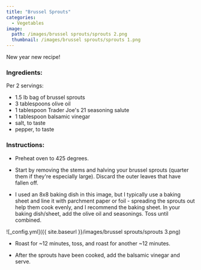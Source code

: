 ```yaml
---
title: "Brussel Sprouts"
categories:
  - Vegetables
image:
  path: /images/brussel sprouts/sprouts 2.png
  thumbnail: /images/brussel sprouts/sprouts 1.png
---
```


New year new recipe! 


### Ingredients:

Per 2 servings:

* 1.5 lb bag of brussel sprouts
* 3 tablespoons olive oil
* 1 tablespoon Trader Joe's 21 seasoning salute
* 1 tablespoon balsamic vinegar
* salt, to taste
* pepper, to taste


### Instructions:

* Preheat oven to 425 degrees.

* Start by removing the stems and halving your brussel sprouts (quarter them if they're especially large). Discard the outer leaves that have fallen off.

* I used an 8x8 baking dish in this image, but I typically use a baking sheet and line it with parchment paper or foil - spreading the sprouts out help them cook evenly, and I recommend the baking sheet. In your baking dish/sheet, add the olive oil and seasonings. Toss until combined.

![_config.yml]({{ site.baseurl }}/images/brussel sprouts/sprouts 3.png)

* Roast for ~12 minutes, toss, and roast for another ~12 minutes.

* After the sprouts have been cooked, add the balsamic vinegar and serve.

